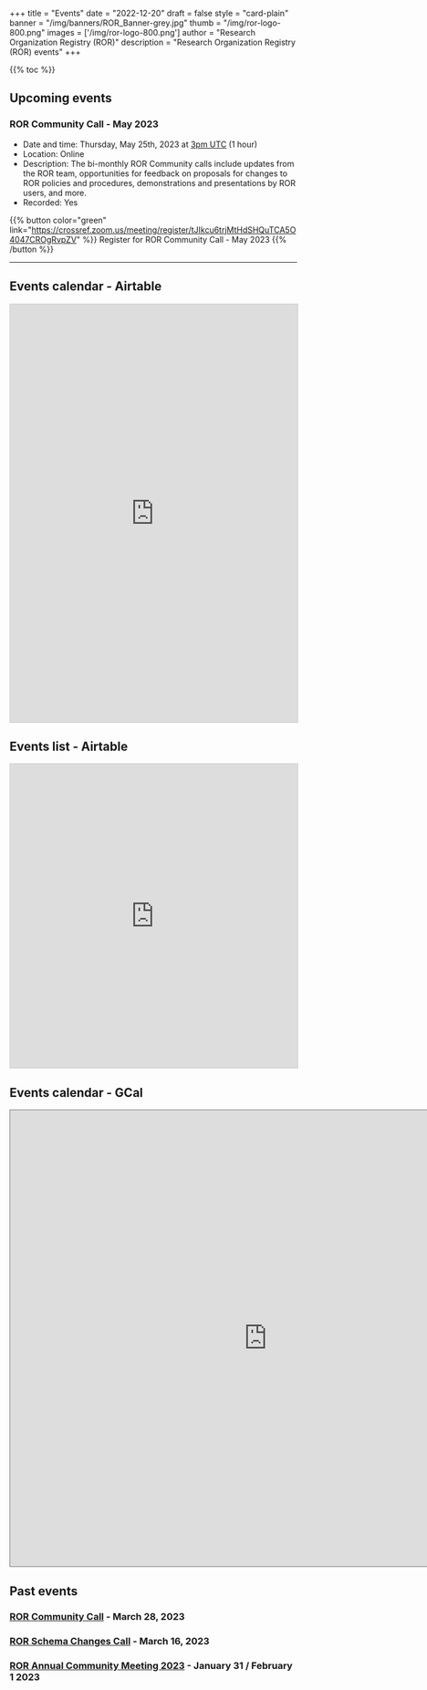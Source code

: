 +++
title = "Events" 
date = "2022-12-20" 
draft = false 
style = "card-plain" 
banner = "/img/banners/ROR_Banner-grey.jpg" 
thumb = "/img/ror-logo-800.png" 
images = ['/img/ror-logo-800.png']
author = "Research Organization Registry (ROR)" 
description = "Research Organization Registry (ROR) events"
+++

{{% toc %}}

## Upcoming events

### ROR Community Call - May 2023
- Date and time: Thursday, May 25th, 2023 at [3pm UTC](https://www.timeanddate.com/worldclock/fixedtime.html?msg=ROR+Community+Call+-+May&iso=20230525T15&p1=1440) (1 hour) 
- Location: Online
- Description: The bi-monthly ROR Community calls include updates from the ROR team, opportunities for feedback on proposals for changes to ROR policies and procedures, demonstrations and presentations by ROR users, and more. 
- Recorded: Yes

{{% button color="green" link="https://crossref.zoom.us/meeting/register/tJIkcu6trjMtHdSHQuTCA5O4047CROgRvpZV" %}} Register for ROR Community Call - May 2023 {{% /button %}}

---

## Events calendar - Airtable

<iframe class="airtable-embed" src="https://airtable.com/embed/shrjqvdkFSDJuhr31?backgroundColor=purple&viewControls=on" frameborder="0" onmousewheel="" width="100%" height="733" style="background: transparent; border: 1px solid #ccc;"></iframe>

## Events list - Airtable

<iframe class="airtable-embed" src="https://airtable.com/embed/shr2VR8YgRWQl6aHJ?backgroundColor=purple&viewControls=on" frameborder="0" onmousewheel="" width="100%" height="533" style="background: transparent; border: 1px solid #ccc;"></iframe>

## Events calendar - GCal

<iframe src="https://calendar.google.com/calendar/embed?height=800&wkst=1&bgcolor=%23ffffff&ctz=America%2FNew_York&src=Y19jOWQ0Yzc3OGZhMGEzMTE3NmFjYmIxMGYwNzJhOTg3Nzg0MzI1OTRjMzIxNzJiNGM2MmM0YWM3YThlYWI0ODA5QGdyb3VwLmNhbGVuZGFyLmdvb2dsZS5jb20&src=czNzaG9obzFwOGJoa2ZpbGlzdHY4cG12M3UwMGN1NXVAaW1wb3J0LmNhbGVuZGFyLmdvb2dsZS5jb20&color=%237986CB&color=%23F09300" style="border:solid 1px #777" width="900" height="800" frameborder="0" scrolling="no"></iframe>


## Past events 

### [ROR Community Call](2023-03-28-ror-community-call) - March 28, 2023

### [ROR Schema Changes Call](2023-03-16-ror-schema-changes-call) - March 16, 2023

### [ROR Annual Community Meeting 2023](2023-01-31-annual-ror-community-meeting) - January 31 / February 1 2023

